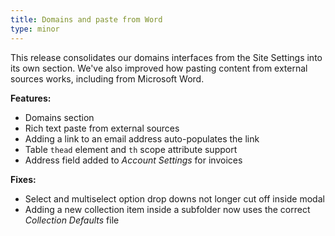 ```yaml
---
title: Domains and paste from Word
type: minor
---
```


This release consolidates our domains interfaces from the Site Settings into its own section. We've also improved how pasting content from external sources works, including from Microsoft Word.

**Features:**

* Domains section
* Rich text paste from external sources
* Adding a link to an email address auto-populates the link
* Table `thead` element and `th` scope attribute support
* Address field added to *Account Settings* for invoices

**Fixes:**

* Select and multiselect option drop downs not longer cut off inside modal
* Adding a new collection item inside a subfolder now uses the correct *Collection Defaults* file